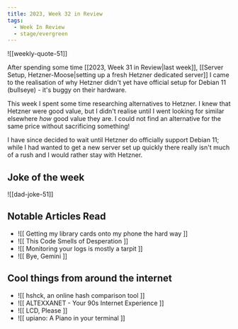 ```yaml
---
title: 2023, Week 32 in Review
tags:
  - Week In Review
  - stage/evergreen
---
```



![[weekly-quote-51]]

After spending some time [[2023, Week 31 in Review|last week]], [[Server Setup, Hetzner-Moose|setting up a fresh Hetzner dedicated server]] I came to the realisation of why Hetzner didn't yet have official setup for Debian 11 (bullseye) - it's buggy on their hardware.

This week I spent some time researching alternatives to Hetzner. I knew that Hetzner were good value, but I didn't realise until I went looking for similar elsewhere *how* good value they are. I could not find an alternative for the same price without sacrificing something!

I have since decided to wait until Hetzner do officially support Debian 11; while I had wanted to get a new server set up quickly there really isn't much of a rush and I would rather stay with Hetzner.

## Joke of the week

![[dad-joke-51]]

## Notable Articles Read
* ![[ Getting my library cards onto my phone the hard way ]]
* ![[ This Code Smells of Desperation ]]
* ![[ Monitoring your logs is mostly a tarpit ]]
* ![[ Bye, Gemini ]]

## Cool things from around the internet

* ![[ hshck, an online hash comparison tool ]]
* ![[ ALTEXXANET - Your 90s Internet Experience ]]
* ![[ LCD, Please ]]
* ![[ upiano: A Piano in your terminal ]]
